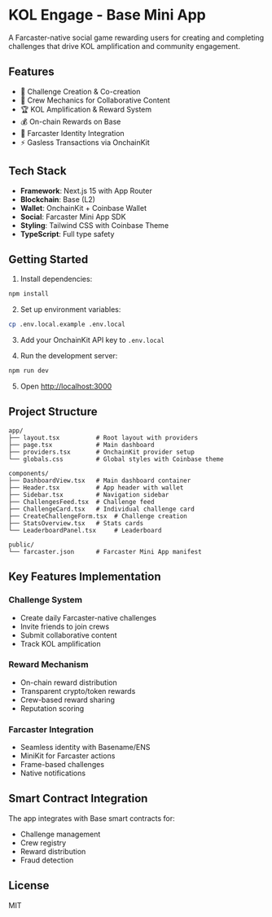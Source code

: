 # KOL Engage - Base Mini App

A Farcaster-native social game rewarding users for creating and completing challenges that drive KOL amplification and community engagement.

## Features

- 🎯 Challenge Creation & Co-creation
- 👥 Crew Mechanics for Collaborative Content
- 🏆 KOL Amplification & Reward System
- 💰 On-chain Rewards on Base
- 🔐 Farcaster Identity Integration
- ⚡ Gasless Transactions via OnchainKit

## Tech Stack

- **Framework**: Next.js 15 with App Router
- **Blockchain**: Base (L2)
- **Wallet**: OnchainKit + Coinbase Wallet
- **Social**: Farcaster Mini App SDK
- **Styling**: Tailwind CSS with Coinbase Theme
- **TypeScript**: Full type safety

## Getting Started

1. Install dependencies:
```bash
npm install
```

2. Set up environment variables:
```bash
cp .env.local.example .env.local
```

3. Add your OnchainKit API key to `.env.local`

4. Run the development server:
```bash
npm run dev
```

5. Open [http://localhost:3000](http://localhost:3000)

## Project Structure

```
app/
├── layout.tsx          # Root layout with providers
├── page.tsx            # Main dashboard
├── providers.tsx       # OnchainKit provider setup
└── globals.css         # Global styles with Coinbase theme

components/
├── DashboardView.tsx   # Main dashboard container
├── Header.tsx          # App header with wallet
├── Sidebar.tsx         # Navigation sidebar
├── ChallengesFeed.tsx  # Challenge feed
├── ChallengeCard.tsx   # Individual challenge card
├── CreateChallengeForm.tsx  # Challenge creation
├── StatsOverview.tsx   # Stats cards
└── LeaderboardPanel.tsx     # Leaderboard

public/
└── farcaster.json      # Farcaster Mini App manifest
```

## Key Features Implementation

### Challenge System
- Create daily Farcaster-native challenges
- Invite friends to join crews
- Submit collaborative content
- Track KOL amplification

### Reward Mechanism
- On-chain reward distribution
- Transparent crypto/token rewards
- Crew-based reward sharing
- Reputation scoring

### Farcaster Integration
- Seamless identity with Basename/ENS
- MiniKit for Farcaster actions
- Frame-based challenges
- Native notifications

## Smart Contract Integration

The app integrates with Base smart contracts for:
- Challenge management
- Crew registry
- Reward distribution
- Fraud detection

## License

MIT
